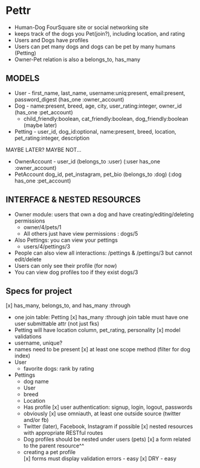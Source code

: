 # Pettr
- Human-Dog FourSquare site or social networking site
- keeps track of the dogs you Pet(join?), including location, and rating
- Users and Dogs have profiles
- Users can pet many dogs and dogs can be pet by many humans (Petting)
- Owner-Pet relation is also a belongs_to, has_many

## MODELS
- User - first_name, last_name, username:uniq:present, email:present, password_digest (has_one :owner_account)
- Dog - name:present, breed, age, city,  user_rating:integer, owner_id (has_one :pet_account)
	- child_friendly:boolean, cat_friendly:boolean, dog_friendly:boolean (maybe later)
- Petting - user_id, dog_id:optional, name:present, breed, location, pet_rating:integer, description

MAYBE LATER? MAYBE NOT...
- OwnerAccount - user_id (belongs_to :user) (:user has_one :owner_account)
- PetAccount dog_id, pet_instagram, pet_bio (belongs_to :dog) (:dog has_one :pet_account)

## INTERFACE & NESTED RESOURCES
- Owner module: users that own a dog and have creating/editing/deleting permissions
    - owner/4/pets/1
    - All others just have view permissions : dogs/5
- Also Pettings: you can view your pettings
    - users/4/pettings/3
- People can also view all interactions: /pettings & /pettings/3 but cannot edit/delete
- Users can only see their profile (for now)
- You can view dog profiles too if they exist dogs/3

## Specs for project
[x] has_many, belongs_to, and has_many :through
  - one join table: Petting
[x] has_many :through join table must have one user submittable attr (not just fks)
  - Petting will have location column, pet_rating, personality
[x] model validations
  - username, unique?
  - names need to be present
[x] at least one scope method (filter for dog index)
- User
    - favorite dogs: rank by rating
- Pettings
    - dog name
    - User
    - breed
    - Location
    - Has profile
[x] user authentication: signup, login, logout, passwords
  - obviously
[x] use omniauth, at least one outside source (twitter and/or fb)
  - Twitter (later), Facebook, Instagram if possible
[x] nested resources with appropriate RESTful routes
  - Dog profiles should be nested under users (pets)
[x] a form related to the parent resource^^
  - creating a pet profile  
[x] forms must display validation errors - easy
[x] DRY - easy

